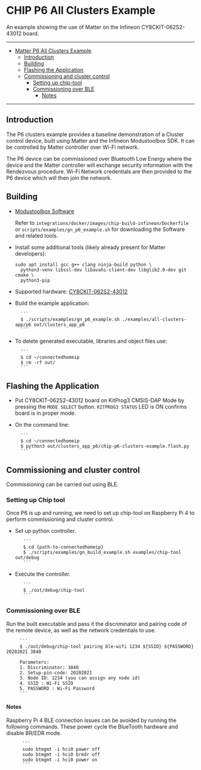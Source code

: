 # CHIP P6 All Clusters Example

An example showing the use of Matter on the Infineon CY8CKIT-062S2-43012 board.

<hr>

-   [Matter P6 All Clusters Example](#chip-p6-all-clusters-example)
    -   [Introduction](#introduction)
    -   [Building](#building)
    -   [Flashing the Application](#flashing-the-application)
    -   [Commissioning and cluster control](#commissioning-and-cluster-control)
        -   [Setting up chip-tool](#setting-up-chip-tool)
        -   [Commissioning over BLE](#commissioning-over-ble)
            -   [Notes](#notes)

<hr>

## Introduction

The P6 clusters example provides a baseline demonstration of a Cluster control
device, built using Matter and the Infineon Modustoolbox SDK. It can be
controlled by Matter controller over Wi-Fi network.

The P6 device can be commissioned over Bluetooth Low Energy where the device and
the Matter controller will exchange security information with the Rendezvous
procedure. Wi-Fi Network credentials are then provided to the P6 device which
will then join the network.

## Building

-   [Modustoolbox Software](https://www.cypress.com/products/modustoolbox)

    Refer to `integrations/docker/images/chip-build-infineon/Dockerfile` or
    `scripts/examples/gn_p6_example.sh` for downloading the Software and related
    tools.

-   Install some additional tools (likely already present for Matter
    developers):

    ```
    sudo apt install gcc g++ clang ninja-build python \
      python3-venv libssl-dev libavahi-client-dev libglib2.0-dev git cmake \
      python3-pip
    ```

-   Supported hardware:
    [CY8CKIT-062S2-43012](https://www.cypress.com/CY8CKIT-062S2-43012)

*   Build the example application:

          ```
          $ ./scripts/examples/gn_p6_example.sh ./examples/all-clusters-app/p6 out/clusters_app_p6
          ```

-   To delete generated executable, libraries and object files use:

          ```
          $ cd ~/connectedhomeip
          $ rm -rf out/
          ```

## Flashing the Application

-   Put CY8CKIT-062S2-43012 board on KitProg3 CMSIS-DAP Mode by pressing the
    `MODE SELECT` button. `KITPROG3 STATUS` LED is ON confirms board is in
    proper mode.

-   On the command line:

          ```
          $ cd ~/connectedhomeip
          $ python3 out/clusters_app_p6/chip-p6-clusters-example.flash.py
          ```

## Commissioning and cluster control

Commissioning can be carried out using BLE.

### Setting up Chip tool

Once P6 is up and running, we need to set up chip-tool on Raspberry Pi 4 to
perform commissioning and cluster control.

-   Set up python controller.

           ```
           $ cd {path-to-connectedhomeip}
           $ ./scripts/examples/gn_build_example.sh examples/chip-tool out/debug
           ```

-   Execute the controller.

           ```
           $ ./out/debug/chip-tool
           ```

### Commissioning over BLE

Run the built executable and pass it the discriminator and pairing code of the
remote device, as well as the network credentials to use.

         ```
         $ ./out/debug/chip-tool pairing ble-wifi 1234 ${SSID} ${PASSWORD} 20202021 3840

         Parameters:
         1. Discriminator: 3840
         2. Setup-pin-code: 20202021
         3. Node ID: 1234 (you can assign any node id)
         4. SSID : Wi-Fi SSID
         5. PASSWORD : Wi-Fi Password
         ```

#### Notes

Raspberry Pi 4 BLE connection issues can be avoided by running the following
commands. These power cycle the BlueTooth hardware and disable BR/EDR mode.

          ```
          sudo btmgmt -i hci0 power off
          sudo btmgmt -i hci0 bredr off
          sudo btmgmt -i hci0 power on
          ```

